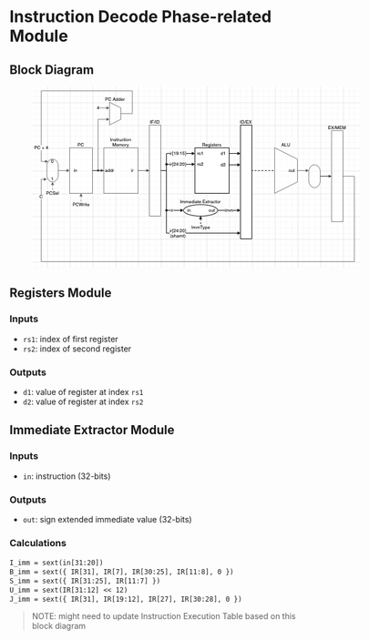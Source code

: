 # Instruction Decode Phase-related Module

## Block Diagram

<figure>
    <img src='../assets/id_phase.png' style='max-width: 100vw; max-height: 30vh;'/>
    <figcaption></figcaption>
</figure>

## Registers Module
### Inputs
- `rs1`: index of first register
- `rs2`: index of second register
### Outputs
- `d1`: value of register at index `rs1`
- `d2`: value of register at index `rs2`

## Immediate Extractor Module
### Inputs
- `in`: instruction (32-bits)
### Outputs
- `out`: sign extended immediate value (32-bits)
### Calculations
```
I_imm = sext(in[31:20])
B_imm = sext({ IR[31], IR[7], IR[30:25], IR[11:8], 0 })
S_imm = sext({ IR[31:25], IR[11:7] })
U_imm = sext(IR[31:12] << 12)
J_imm = sext({ IR[31], IR[19:12], IR[27], IR[30:28], 0 })
```

> NOTE: might need to update Instruction Execution Table based on this block diagram